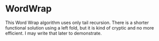 # WordWrap
This Word Wrap algorithm uses only tail recursion. There is a shorter functional solution using a left fold, but it is kind of cryptic and no more efficient. I may write that later to demonstrate.
